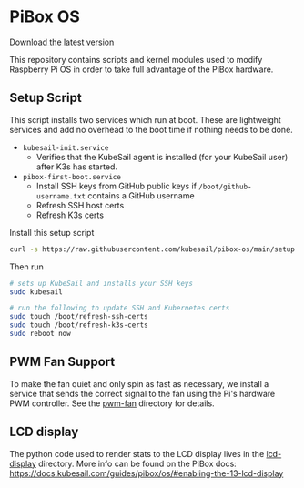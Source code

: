 # PiBox OS

[Download the latest version](https://github.com/kubesail/pibox-os/releases)

This repository contains scripts and kernel modules used to modify Raspberry Pi OS in order to take full advantage of the PiBox hardware.

## Setup Script

This script installs two services which run at boot. These are lightweight services and add no overhead to the boot time if nothing needs to be done.

- `kubesail-init.service`
  - Verifies that the KubeSail agent is installed (for your KubeSail user) after K3s has started.
- `pibox-first-boot.service`
  - Install SSH keys from GitHub public keys if `/boot/github-username.txt` contains a GitHub username
  - Refresh SSH host certs
  - Refresh K3s certs

Install this setup script

```bash
curl -s https://raw.githubusercontent.com/kubesail/pibox-os/main/setup.sh | sudo bash
```

Then run

```bash
# sets up KubeSail and installs your SSH keys
sudo kubesail

# run the following to update SSH and Kubernetes certs
sudo touch /boot/refresh-ssh-certs
sudo touch /boot/refresh-k3s-certs
sudo reboot now
```

## PWM Fan Support

To make the fan quiet and only spin as fast as necessary, we install a service that sends the correct signal to the fan using the Pi's hardware PWM controller. See the [pwm-fan](pwm-fan) directory for details.

## LCD display

The python code used to render stats to the LCD display lives in the [lcd-display](lcd-display) directory. More info can be found on the PiBox docs: https://docs.kubesail.com/guides/pibox/os/#enabling-the-13-lcd-display
